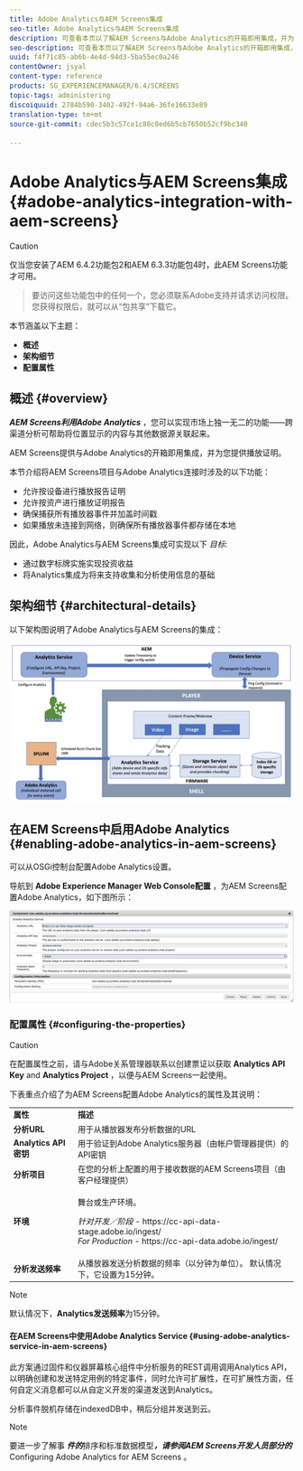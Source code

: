 ```yaml
---
title: Adobe Analytics与AEM Screens集成
seo-title: Adobe Analytics与AEM Screens集成
description: 可查看本页以了解AEM Screens与Adobe Analytics的开箱即用集成，并为您提供播放证明。
seo-description: 可查看本页以了解AEM Screens与Adobe Analytics的开箱即用集成，并为您提供播放证明。
uuid: f4f71c85-ab6b-4e4d-94d3-5ba55ec0a246
contentOwner: jsyal
content-type: reference
products: SG_EXPERIENCEMANAGER/6.4/SCREENS
topic-tags: administering
discoiquuid: 2784b590-3402-492f-94a6-36fe16633e89
translation-type: tm+mt
source-git-commit: cdec5b3c57ce1c80c0ed6b5cb7650b52cf9bc340

---
```



# Adobe Analytics与AEM Screens集成{#adobe-analytics-integration-with-aem-screens}

>[!CAUTION]
>
>仅当您安装了AEM 6.4.2功能包2和AEM 6.3.3功能包4时，此AEM Screens功能才可用。

>要访问这些功能包中的任何一个，您必须联系Adobe支持并请求访问权限。 您获得权限后，就可以从“包共享”下载它。
>
本节涵盖以下主题：

* **概述**
* **架构细节**
* **配置属性**

## 概述 {#overview}

***AEM Screens利用Adobe Analytics*** ，您可以实现市场上独一无二的功能——跨渠道分析可帮助将位置显示的内容与其他数据源关联起来。

AEM Screens提供与Adobe Analytics的开箱即用集成，并为您提供播放证明。

本节介绍将AEM Screens项目与Adobe Analytics连接时涉及的以下功能：

* 允许按设备进行播放报告证明
* 允许按资产进行播放证明报告
* 确保捕获所有播放器事件并加盖时间戳
* 如果播放未连接到网络，则确保所有播放器事件都存储在本地

因此，Adobe Analytics与AEM Screens集成可实现以下 *目标*:

* 通过数字标牌实施实现投资收益
* 将Analytics集成为将来支持收集和分析使用信息的基础

## 架构细节 {#architectural-details}

以下架构图说明了Adobe Analytics与AEM Screens的集成：

![screen_shot_2018-09-12at85611am](assets/screen_shot_2018-09-12at85611am.png)

## 在AEM Screens中启用Adobe Analytics {#enabling-adobe-analytics-in-aem-screens}

可以从OSGi控制台配置Adobe Analytics设置。

导航到 **Adobe Experience Manager Web Console配置** ，为AEM Screens配置Adobe Analytics，如下图所示：

![screen_shot_2018-09-04at25550pm](assets/screen_shot_2018-09-04at25550pm.png)

### 配置属性 {#configuring-the-properties}

>[!CAUTION]
在配置属性之前，请与Adobe关系管理器联系以创建票证以获取 **Analytics API Key** and **Analytics Project** ，以便与AEM Screens一起使用。

下表重点介绍了为AEM Screens配置Adobe Analytics的属性及其说明：

<table> 
 <tbody>
  <tr>
   <td><strong>属性</strong></td> 
   <td><strong>描述</strong></td> 
  </tr>
  <tr>
   <td><strong>分析URL</strong></td> 
   <td>用于从播放器发布分析数据的URL<br /> </td> 
  </tr>
  <tr>
   <td><strong>Analytics API密钥</strong></td> 
   <td>用于验证到Adobe Analytics服务器（由帐户管理器提供）的API密钥</td> 
  </tr>
  <tr>
   <td><strong>分析项目</strong></td> 
   <td>在您的分析上配置的用于接收数据的AEM Screens项目（由客户经理提供）</td> 
  </tr>
  <tr>
   <td><strong>环境</strong></td> 
   <td><p>舞台或生产环境。</p> <p><em>针对开发／阶段</em> - https://cc-api-data-stage.adobe.io/ingest/<br /> <em>For Production</em> - https://cc-api-data.adobe.io/ingest/</p> </td> 
  </tr>
  <tr>
   <td><strong>分析发送频率</strong></td> 
   <td>从播放器发送分析数据的频率（以分钟为单位）。 默认情况下，它设置为15分钟。</td> 
  </tr>
 </tbody>
</table>

>[!NOTE]
默认情况下，**Analytics发送频率**为15分钟。

#### 在AEM Screens中使用Adobe Analytics Service {#using-adobe-analytics-service-in-aem-screens}

此方案通过固件和仪器屏幕核心组件中分析服务的REST调用调用Analytics API，以明确创建和发送特定用例的特定事件，同时允许可扩展性，在可扩展性方面，任何自定义消息都可以从自定义开发的渠道发送到Analytics。

分析事件脱机存储在indexedDB中，稍后分组并发送到云。

>[!NOTE]
要进一步了解事 ***件的***&#x200B;排序和标准数据模型&#x200B;***，请参阅AEM Screens开发人员部分的*** Configuring Adobe Analytics for AEM Screens [](configuring-adobe-analytics-aem-screens.md) 。


